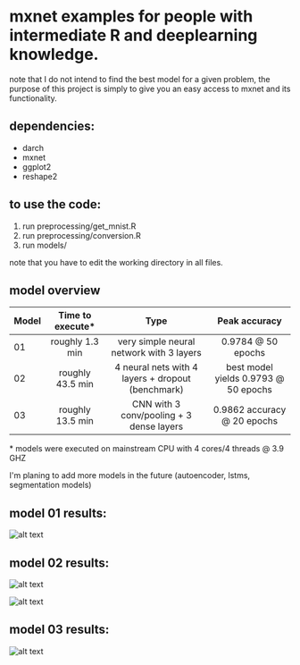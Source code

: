 # mxnet examples for people with intermediate R and deeplearning knowledge.
note that I do not intend to find the best model for a given problem, the purpose of this project is simply to give you an easy access to mxnet and its functionality.

## dependencies:

* darch
* mxnet
* ggplot2
* reshape2

## to use the code:

1. run preprocessing/get_mnist.R
2. run preprocessing/conversion.R
3. run models/<any file of your choice>

note that you have to edit the working directory in all files.

## model overview

| Model         | Time to execute*    | Type                                                | Peak accuracy                          |
| ------------- |:-------------------:|:---------------------------------------------------:|:--------------------------------------:|  
| 01            | roughly 1.3 min     | very simple neural network with 3 layers            | 0.9784 @ 50 epochs                     |
| 02            | roughly 43.5 min    | 4 neural nets with 4 layers + dropout (benchmark)   | best model yields 0.9793 @ 50 epochs   |
| 03            | roughly 13.5 min    | CNN with 3 conv/pooling + 3 dense layers            | 0.9862 accuracy @ 20 epochs            | 

\* models were executed on mainstream CPU with 4 cores/4 threads @ 3.9 GHZ

I'm planing to add more models in the future (autoencoder, lstms, segmentation models)

## model 01 results:

![alt text](https://github.com/NiklasDL/mxnet-tutorials-in-R/blob/master/results/simpleNetErrors.png?raw=true)

## model 02 results:

![alt text](https://github.com/NiklasDL/mxnet-tutorials-in-R/blob/master/results/deepNetTrainError.png?raw=true)

![alt text](https://github.com/NiklasDL/mxnet-tutorials-in-R/blob/master/results/deepNetTestError.png?raw=true)

## model 03 results:

![alt text](https://github.com/NiklasDL/mxnet-tutorials-in-R/blob/master/results/cnnError.png?raw=true)